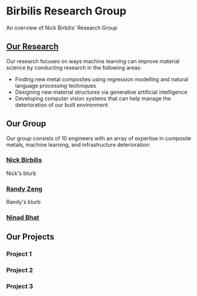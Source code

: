 # Birbilis Research Group
An overview of Nick Birbilis' Research Group

## [Our Research](research_areas.md)
Our research focuses on ways machine learning can improve material science by conducting research in the following areas:
- Finding new metal composites using regression modelling and natural language processing techniques
- Designing new material structures via generative artificial intelligence
- Developing computer vision systems that can help manage the deterioration of our built environment

## Our Group 
Our group consists of 10 engineers with an array of expertise in composite metals, machine learning, and infrastructure deterioration:

### [Nick Birbilis](/researchers/nick.md)
Nick's blurb

### [Randy Zeng](/researchers/randy.md)
Randy's blurb

### [Ninad Bhat](/researchers/ninad.md)




## Our Projects

### Project 1


### Project 2


### Project 3
